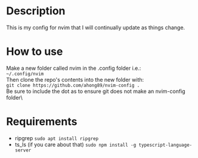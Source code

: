 # Description
This is my config for nvim that I will continually update as things change.

# How to use
Make a new folder called nvim in the .config folder i.e.:\
```~/.config/nvim```\
Then clone the repo's contents into the new folder with:\
```git clone https://github.com/ahong89/nvim-config .```\
Be sure to include the dot as to ensure git does not make an nvim-config folder\

# Requirements
- ripgrep ```sudo apt install ripgrep```
- ts_ls (if you care about that) ```sudo npm install -g typescript-language-server```

